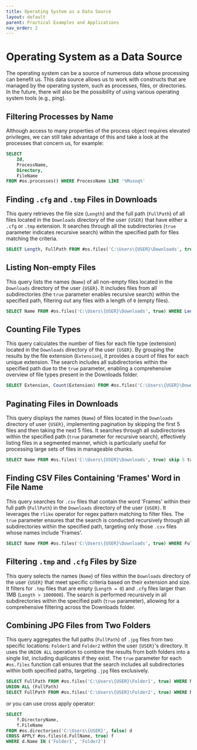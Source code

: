 ```yaml
---
title: Operating System as a Data Source
layout: default
parent: Practical Examples and Applications
nav_order: 2
---
```


# Operating System as a Data Source

The operating system can be a source of numerous data whose processing can benefit us. This data source allows us to work with constructs that are managed by the operating system, such as processes, files, or directories. In the future, there will also be the possibility of using various operating system tools (e.g., ping).
## Filtering Processes by Name

Although access to many properties of the process object requires elevated privileges, we can still take advantage of this and take a look at the processes that concern us, for example:

```sql
SELECT 
    Id,
    ProcessName,
    Directory,
    FileName
FROM #os.processes() WHERE ProcessName LIKE '%Musoq%'
```

## Finding `.cfg` and `.tmp` Files in Downloads

This query retrieves the file size (`Length`) and the full path (`FullPath`) of all files located in the `Downloads` directory of the user `{USER}` that have either a `.cfg` or `.tmp` extension. It searches through all the subdirectories (`true` parameter indicates recursive search) within the specified path for files matching the criteria.

```sql
SELECT Length, FullPath FROM #os.files('C:\Users\{USER}\Downloads', true) WHERE FullPath LIKE '%.cfg' OR FullPath LIKE '%.tmp'
```

## Listing Non-empty Files

This query lists the names (`Name`) of all non-empty files located in the `Downloads` directory of the user `{USER}`. It includes files from all subdirectories (the `true` parameter enables recursive search) within the specified path, filtering out any files with a length of `0` (empty files).

```sql
SELECT Name FROM #os.files('C:\Users\{USER}\Downloads', true) WHERE Length > 0
```

## Counting File Types

This query calculates the number of files for each file type (extension) located in the `Downloads` directory of the user `{USER}`. By grouping the results by the file extension (`Extension`), it provides a count of files for each unique extension. The search includes all subdirectories within the specified path due to the `true` parameter, enabling a comprehensive overview of file types present in the Downloads folder.

```sql
SELECT Extension, Count(Extension) FROM #os.files('C:\Users\{USER}\Downloads', true) GROUP BY Extension
```

## Paginating Files in Downloads

This query displays the names (`Name`) of files located in the `Downloads` directory of user `{USER}`, implementing pagination by skipping the first 5 files and then taking the next 5 files. It searches through all subdirectories within the specified path (`true` parameter for recursive search), effectively listing files in a segmented manner, which is particularly useful for processing large sets of files in manageable chunks.

```sql
SELECT Name FROM #os.files('C:\Users\{USER}\Downloads', true) skip 5 take 5
```

## Finding CSV Files Containing 'Frames' Word in File Name

This query searches for `.csv` files that contain the word 'Frames' within their full path (`FullPath`) in the `Downloads` directory of the user `{USER}`. It leverages the `rlike` operator for regex pattern matching to filter files. The `true` parameter ensures that the search is conducted recursively through all subdirectories within the specified path, targeting only those `.csv` files whose names include 'Frames'.

```sql
SELECT Name FROM #os.files('C:\Users\{USER}\Downloads', true) WHERE FullPath rlike '.*Frames.*.csv'
```

## Filtering `.tmp` and `.cfg` Files by Size

This query selects the names (`Name`) of files within the `Downloads` directory of the user `{USER}` that meet specific criteria based on their extension and size. It filters for `.tmp` files that are empty (`Length = 0`) and `.cfg` files larger than 1MB (`Length > 1000000`). The search is performed recursively in all subdirectories within the specified path (`true` parameter), allowing for a comprehensive filtering across the Downloads folder.

## Combining JPG Files from Two Folders

This query aggregates the full paths (`FullPath`) of `.jpg` files from two specific locations: `Folder1` and `Folder2` within the user `{USER}`'s directory. It uses the `UNION ALL` operation to combine the results from both folders into a single list, including duplicates if they exist. The `true` parameter for each `#os.files` function call ensures that the search includes all subdirectories within both specified paths, targeting `.jpg` files exclusively.

```sql
SELECT FullPath FROM #os.files('C:\Users\{USER}\Folder1', true) WHERE Name LIKE '%.jpg'
UNION ALL (FullPath)
SELECT FullPath FROM #os.files('C:\Users\{USER}\Folder2', true) WHERE Name LIKE '%.jpg'
```

or you can use cross apply operator:

```sql
SELECT
    f.DirectoryName,
    f.FileName
FROM #os.directories('C:\Users\{USER}', false) d
CROSS APPLY #os.files(d.FullName, true) f
WHERE d.Name IN ('Folder1', 'Folder2')
```